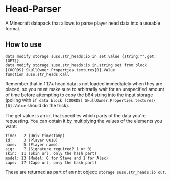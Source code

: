 # Head-Parser
A Minecraft datapack that allows to parse player head data into a useable format.

## How to use
```mcfunction
data modify storage suso.str_heads:io in set value {string:"",get:[GET]}
data modify storage suso.str_heads:io in.string set from block [COORDS] SkullOwner.Properties.textures[0].Value
function suso.str_heads:call
```

Remember that in 1.17+ head data is not loaded immediately when they are placed, so you must make sure to arbitrarily wait for an unspecified amount of time before attempting to copy the b64 string into the input storage (polling with `if data block [COORDS] SkullOwner.Properties.textures\[0].Value` should do the trick).

The get value is an int that specifies which parts of the data you're requesting. You can obtain it by multiplying the values of the elements you want:

```
time:   2 (Unix timestamp)
id:     3 (Player UUID)
name:   5 (Player name)
sig:    7 (Signature required? 1 or 0)
skin:  11 (Skin url, only the hash part)
model: 13 (Model: 0 for Steve and 1 for Alex)
cape:  17 (Cape url, only the hash part)
```

These are returned as part of an nbt object: `storage suso.str_heads:io out`.
